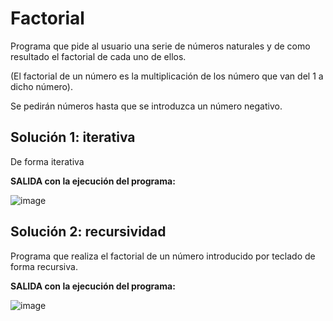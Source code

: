 # Factorial

Programa que pide al usuario una serie de números naturales y de como resultado el factorial de cada uno de ellos.

(El factorial de un número es la multiplicación de los número que van del 1 a dicho número). 

Se pedirán números hasta que se introduzca un número negativo.

## Solución 1: iterativa

De forma iterativa

**SALIDA con la ejecución del programa:**

![image](https://user-images.githubusercontent.com/91023374/138676699-27d40e47-08f9-4b03-8053-9e2b0001fcba.png)

## Solución 2: recursividad


Programa que realiza el factorial de un número introducido por teclado de forma recursiva.  

**SALIDA con la ejecución del programa:**

![image](https://user-images.githubusercontent.com/91023374/138681593-de077d28-3b07-4e0f-b629-94fd4bbc691e.png)


